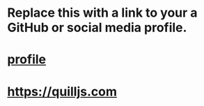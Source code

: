 # Replace this with a link to your a GitHub or social media profile.
# [profile](https://github.com/chanuradheswari/markdown-portfolio)
# https://quilljs.com
